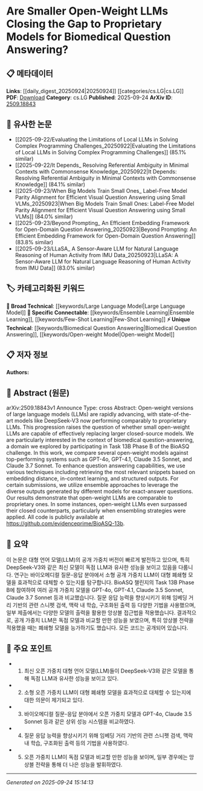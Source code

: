 <!-- KEYWORD_LINKING_METADATA:
{
  "processed_timestamp": "2025-09-24T15:14:13.601101",
  "vocabulary_version": "1.0",
  "selected_keywords": [
    "Large Language Model",
    "Biomedical Question Answering",
    "Open-weight Model",
    "Ensemble Learning",
    "Few-Shot Learning"
  ],
  "rejected_keywords": [],
  "similarity_scores": {
    "Large Language Model": 0.85,
    "Biomedical Question Answering": 0.8,
    "Open-weight Model": 0.78,
    "Ensemble Learning": 0.77,
    "Few-Shot Learning": 0.79
  },
  "extraction_method": "AI_prompt_based",
  "budget_applied": true,
  "candidates_json": {
    "candidates": [
      {
        "surface": "Large Language Models",
        "canonical": "Large Language Model",
        "aliases": [
          "LLM",
          "Large Language Models"
        ],
        "category": "broad_technical",
        "rationale": "Central to the paper's focus on comparing model types for biomedical question answering.",
        "novelty_score": 0.45,
        "connectivity_score": 0.9,
        "specificity_score": 0.7,
        "link_intent_score": 0.85
      },
      {
        "surface": "Biomedical Question Answering",
        "canonical": "Biomedical Question Answering",
        "aliases": [
          "BioQA"
        ],
        "category": "unique_technical",
        "rationale": "Specific domain application of LLMs discussed in the paper.",
        "novelty_score": 0.75,
        "connectivity_score": 0.65,
        "specificity_score": 0.85,
        "link_intent_score": 0.8
      },
      {
        "surface": "Open-weight Models",
        "canonical": "Open-weight Model",
        "aliases": [
          "Open-weight LLMs"
        ],
        "category": "unique_technical",
        "rationale": "Highlights the focus on open-source alternatives to proprietary models.",
        "novelty_score": 0.7,
        "connectivity_score": 0.6,
        "specificity_score": 0.8,
        "link_intent_score": 0.78
      },
      {
        "surface": "Ensemble Approaches",
        "canonical": "Ensemble Learning",
        "aliases": [
          "Ensemble Methods"
        ],
        "category": "specific_connectable",
        "rationale": "Describes a method used to enhance model performance in the study.",
        "novelty_score": 0.55,
        "connectivity_score": 0.75,
        "specificity_score": 0.65,
        "link_intent_score": 0.77
      },
      {
        "surface": "In-context Learning",
        "canonical": "Few-Shot Learning",
        "aliases": [
          "In-context Learning"
        ],
        "category": "specific_connectable",
        "rationale": "Relevant technique for improving model performance with minimal data.",
        "novelty_score": 0.6,
        "connectivity_score": 0.8,
        "specificity_score": 0.7,
        "link_intent_score": 0.79
      }
    ],
    "ban_list_suggestions": [
      "Task 13B Phase B",
      "BioASQ challenge",
      "DeepSeek-V3"
    ]
  },
  "decisions": [
    {
      "candidate_surface": "Large Language Models",
      "resolved_canonical": "Large Language Model",
      "decision": "linked",
      "scores": {
        "novelty": 0.45,
        "connectivity": 0.9,
        "specificity": 0.7,
        "link_intent": 0.85
      }
    },
    {
      "candidate_surface": "Biomedical Question Answering",
      "resolved_canonical": "Biomedical Question Answering",
      "decision": "linked",
      "scores": {
        "novelty": 0.75,
        "connectivity": 0.65,
        "specificity": 0.85,
        "link_intent": 0.8
      }
    },
    {
      "candidate_surface": "Open-weight Models",
      "resolved_canonical": "Open-weight Model",
      "decision": "linked",
      "scores": {
        "novelty": 0.7,
        "connectivity": 0.6,
        "specificity": 0.8,
        "link_intent": 0.78
      }
    },
    {
      "candidate_surface": "Ensemble Approaches",
      "resolved_canonical": "Ensemble Learning",
      "decision": "linked",
      "scores": {
        "novelty": 0.55,
        "connectivity": 0.75,
        "specificity": 0.65,
        "link_intent": 0.77
      }
    },
    {
      "candidate_surface": "In-context Learning",
      "resolved_canonical": "Few-Shot Learning",
      "decision": "linked",
      "scores": {
        "novelty": 0.6,
        "connectivity": 0.8,
        "specificity": 0.7,
        "link_intent": 0.79
      }
    }
  ]
}
-->

# Are Smaller Open-Weight LLMs Closing the Gap to Proprietary Models for Biomedical Question Answering?

## 📋 메타데이터

**Links**: [[daily_digest_20250924|20250924]] [[categories/cs.LG|cs.LG]]
**PDF**: [Download](https://arxiv.org/pdf/2509.18843.pdf)
**Category**: cs.LG
**Published**: 2025-09-24
**ArXiv ID**: [2509.18843](https://arxiv.org/abs/2509.18843)

## 🔗 유사한 논문
- [[2025-09-22/Evaluating the Limitations of Local LLMs in Solving Complex Programming Challenges_20250922|Evaluating the Limitations of Local LLMs in Solving Complex Programming Challenges]] (85.1% similar)
- [[2025-09-22/It Depends_ Resolving Referential Ambiguity in Minimal Contexts with Commonsense Knowledge_20250922|It Depends: Resolving Referential Ambiguity in Minimal Contexts with Commonsense Knowledge]] (84.1% similar)
- [[2025-09-23/When Big Models Train Small Ones_ Label-Free Model Parity Alignment for Efficient Visual Question Answering using Small VLMs_20250923|When Big Models Train Small Ones: Label-Free Model Parity Alignment for Efficient Visual Question Answering using Small VLMs]] (84.0% similar)
- [[2025-09-23/Beyond Prompting_ An Efficient Embedding Framework for Open-Domain Question Answering_20250923|Beyond Prompting: An Efficient Embedding Framework for Open-Domain Question Answering]] (83.8% similar)
- [[2025-09-23/LLaSA_ A Sensor-Aware LLM for Natural Language Reasoning of Human Activity from IMU Data_20250923|LLaSA: A Sensor-Aware LLM for Natural Language Reasoning of Human Activity from IMU Data]] (83.0% similar)

## 🏷️ 카테고리화된 키워드
**🧠 Broad Technical**: [[keywords/Large Language Model|Large Language Model]]
**🔗 Specific Connectable**: [[keywords/Ensemble Learning|Ensemble Learning]], [[keywords/Few-Shot Learning|Few-Shot Learning]]
**⚡ Unique Technical**: [[keywords/Biomedical Question Answering|Biomedical Question Answering]], [[keywords/Open-weight Model|Open-weight Model]]

## 📋 저자 정보

**Authors:** 

## 📄 Abstract (원문)

arXiv:2509.18843v1 Announce Type: cross 
Abstract: Open-weight versions of large language models (LLMs) are rapidly advancing, with state-of-the-art models like DeepSeek-V3 now performing comparably to proprietary LLMs. This progression raises the question of whether small open-weight LLMs are capable of effectively replacing larger closed-source models. We are particularly interested in the context of biomedical question-answering, a domain we explored by participating in Task 13B Phase B of the BioASQ challenge. In this work, we compare several open-weight models against top-performing systems such as GPT-4o, GPT-4.1, Claude 3.5 Sonnet, and Claude 3.7 Sonnet. To enhance question answering capabilities, we use various techniques including retrieving the most relevant snippets based on embedding distance, in-context learning, and structured outputs. For certain submissions, we utilize ensemble approaches to leverage the diverse outputs generated by different models for exact-answer questions. Our results demonstrate that open-weight LLMs are comparable to proprietary ones. In some instances, open-weight LLMs even surpassed their closed counterparts, particularly when ensembling strategies were applied. All code is publicly available at https://github.com/evidenceprime/BioASQ-13b.

## 📝 요약

이 논문은 대형 언어 모델(LLM)의 공개 가중치 버전이 빠르게 발전하고 있으며, 특히 DeepSeek-V3와 같은 최신 모델이 독점 LLM과 유사한 성능을 보이고 있음을 다룹니다. 연구는 바이오메디컬 질문-응답 분야에서 소형 공개 가중치 LLM이 대형 폐쇄형 모델을 효과적으로 대체할 수 있는지를 탐구합니다. BioASQ 챌린지의 Task 13B Phase B에 참여하여 여러 공개 가중치 모델을 GPT-4o, GPT-4.1, Claude 3.5 Sonnet, Claude 3.7 Sonnet 등과 비교했습니다. 질문 응답 능력을 향상시키기 위해 임베딩 거리 기반의 관련 스니펫 검색, 맥락 내 학습, 구조화된 출력 등 다양한 기법을 사용했으며, 일부 제출에서는 다양한 모델의 출력을 활용한 앙상블 접근법을 적용했습니다. 결과적으로, 공개 가중치 LLM은 독점 모델과 비교할 만한 성능을 보였으며, 특히 앙상블 전략을 적용했을 때는 폐쇄형 모델을 능가하기도 했습니다. 모든 코드는 공개되어 있습니다.

## 🎯 주요 포인트

- 1. 최신 오픈 가중치 대형 언어 모델(LLM)들이 DeepSeek-V3와 같은 모델을 통해 독점 LLM과 유사한 성능을 보이고 있다.
- 2. 소형 오픈 가중치 LLM이 대형 폐쇄형 모델을 효과적으로 대체할 수 있는지에 대한 의문이 제기되고 있다.
- 3. 바이오메디컬 질문-응답 분야에서 오픈 가중치 모델과 GPT-4o, Claude 3.5 Sonnet 등과 같은 상위 성능 시스템을 비교하였다.
- 4. 질문 응답 능력을 향상시키기 위해 임베딩 거리 기반의 관련 스니펫 검색, 맥락 내 학습, 구조화된 출력 등의 기법을 사용하였다.
- 5. 오픈 가중치 LLM이 독점 모델과 비교할 만한 성능을 보이며, 일부 경우에는 앙상블 전략을 통해 더 나은 성능을 발휘하였다.


---

*Generated on 2025-09-24 15:14:13*